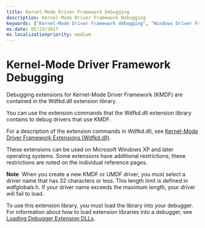 ```yaml
---
title: Kernel-Mode Driver Framework Debugging
description: Kernel-Mode Driver Framework Debugging
keywords: ["Kernel-Mode Driver Framework debugging", "Windows Driver Foundation"]
ms.date: 05/23/2017
ms.localizationpriority: medium
---
```


# Kernel-Mode Driver Framework Debugging


Debugging extensions for Kernel-Mode Driver Framework (KMDF) are contained in the Wdfkd.dll extension library.

You can use the extension commands that the Wdfkd.dll extension library contains to debug drivers that use KMDF.

For a description of the extension commands in Wdfkd.dll, see [Kernel-Mode Driver Framework Extensions (Wdfkd.dll)](kernel-mode-driver-framework-extensions--wdfkd-dll-.md).

These extensions can be used on Microsoft Windows XP and later operating systems. Some extensions have additional restrictions; these restrictions are noted on the individual reference pages.

**Note**  When you create a new KMDF or UMDF driver, you must select a driver name that has 32 characters or less. This length limit is defined in wdfglobals.h. If your driver name exceeds the maximum length, your driver will fail to load.

 

To use this extension library, you must load the library into your debugger. For information about how to load extension libraries into a debugger, see [Loading Debugger Extension DLLs](loading-debugger-extension-dlls.md).

 

 






